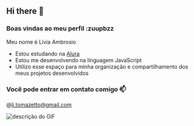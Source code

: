 ## Hi there 👋

### Boas vindas ao meu perfil :zuupbzz

Meu nome é Livia Ambrosio

- Estou estudando na [Alura](https://www.alura.com.br)
- Estou me desenvolvendo na linguagem JavaScript
- Utilizo esse espaço para minha organização e compartilhamento dos meus projetos desenvolvidos

### Você pode entrar em contato comigo 📫

@li.tomazetto@gmail.com

![descrição do GIF](https://media1.tenor.com/m/7j95md7mkvcAAAAC/beyonce-heated.gif)
